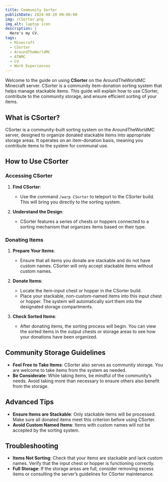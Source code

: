 ```yaml
---
title: Community Sorter
publishDate: 2024-08-20 00:00:00
img: /CSorter.png
img_alt: laptop icon
description: |
  Here's my CV.
tags:
  - Minecraft
  - CSorter
  - AroundTheWorldMC
  - ATWMC
  - CV
  - Work Experiences
---
```



Welcome to the guide on using **CSorter** on the AroundTheWorldMC Minecraft server. CSorter is a community item-donation sorting system that helps manage stackable items. This guide will explain how to use CSorter, contribute to the community storage, and ensure efficient sorting of your items.

## What is CSorter?

CSorter is a community-built sorting system on the AroundTheWorldMC server, designed to organize donated stackable items into appropriate storage areas. It operates on an item-donation basis, meaning you contribute items to the system for communal use.

## How to Use CSorter

### Accessing CSorter

1. **Find CSorter**:
   - Use the command `/warp CSorter` to teleport to the CSorter build. This will bring you directly to the sorting system.

2. **Understand the Design**:
   - CSorter features a series of chests or hoppers connected to a sorting mechanism that organizes items based on their type.

### Donating Items

1. **Prepare Your Items**:
   - Ensure that all items you donate are stackable and do not have custom names. CSorter will only accept stackable items without custom names.

2. **Donate Items**:
   - Locate the item-input chest or hopper in the CSorter build.
   - Place your stackable, non-custom-named items into this input chest or hopper. The system will automatically sort them into the designated storage compartments.

3. **Check Sorted Items**:
   - After donating items, the sorting process will begin. You can view the sorted items in the output chests or storage areas to see how your donations have been organized.

## Community Storage Guidelines

- **Feel Free to Take Items**: CSorter also serves as community storage. You are welcome to take items from the system as needed.
- **Be Considerate**: While taking items, be mindful of the community’s needs. Avoid taking more than necessary to ensure others also benefit from the storage.

## Advanced Tips

- **Ensure Items are Stackable**: Only stackable items will be processed. Make sure all donated items meet this criterion before using CSorter.
- **Avoid Custom Named Items**: Items with custom names will not be accepted by the sorting system.

## Troubleshooting

- **Items Not Sorting**: Check that your items are stackable and lack custom names. Verify that the input chest or hopper is functioning correctly.
- **Full Storage**: If the storage areas are full, consider removing excess items or consulting the server’s guidelines for CSorter maintenance.

